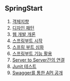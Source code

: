 ## SpringStart

1. [객체지향](https://github.com/SungbinYang/SpringStart/tree/main/mvc)
2. [디자인 패턴](https://github.com/SungbinYang/SpringStart/tree/main/design)
3. [웹 개발 개론](https://github.com/SungbinYang/SpringStart/tree/main/web)
4. [스프링부트 시작]()
5. [스프링 부트 심화]()
6. [스프링부트 기능 활용]()
7. [Server to Server간의 연결]()
8. [Junit 테스트]()
9. [Swagger를 통한 API 공개]()
